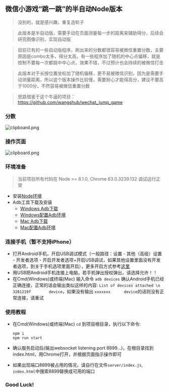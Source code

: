 ## 微信小游戏“跳一跳”的半自动Node版本
> 没别的，就是感兴趣，重复造轮子

> 此版本是半自动版，需要手动在页面测量每一步的距离来辅助得分，后续会研究图像识别，实现自动版

> 目前已有的一些自动版程序，刷出来的分数都很容易被微信重置分数，主要原因是combo太多，得分太高，有一些程序加了随机的中心点偏移，就是控制不要每一次都跳中中心点，效果不错，不过预计也会持续的被微信打击

> 此版本对于长按位置坐标加了随机偏移，更不易被微信识别，因为是需要手动测量距离，所以这个版本操作比较慢，需要耐心才能得高分，建议不要高于1000分，不然容易被微信重置分数

> 思路借鉴于这个牛逼的项目：https://github.com/wangshub/wechat_jump_game

### 分数

![clipboard.png](https://sfault-image.b0.upaiyun.com/258/129/2581293026-5a5880c22b68d_articlex)


### 操作页面

![clipboard.png](https://segmentfault.com/img/bV1XfG?w=911&h=683)



### 环境准备
> 当前项目所有代码在 Node >= 8.1.0, Chrome 63.0.3239.132 调试运行正常
- 安装[Node环境](https://nodejs.org/zh-cn/)
- Adb工具下载及安装
    - [Windows Adb下载](https://dl.google.com/android/repository/platform-tools-latest-windows.zip)
    - [Windows配置Adb环境](https://jingyan.baidu.com/article/17bd8e52f514d985ab2bb800.html)
    - [Mac Adb下载](https://dl.google.com/android/repository/platform-tools-latest-darwin.zip)
    - [Mac配置Adb环境](http://blog.csdn.net/lihongxiangleo/article/details/52598233)


### 连接手机（暂不支持iPhone）
- 打开Android手机，开启USB调试模式（一般路径：设置 - 其他（高级）设置 - 开发者选项 - 开启开发者选项+开启USB调试，如果其他设置里面没有开发者选项，到关于手机选项里面开启），更多开启方式参考[这里](http://www.shuame.com/faq/usb-connect/9-usb.html)
- 用USB把Android手机连接上电脑，若手机弹出授权弹出，请选择允许！！
- 在Cmd(Windows)或终端(Mac) 输入命令 `adb devices` 确认Android手机已经正确连接，正常的话会输出类似这样的内容: `List of devices attached \n 3281219f        device`，如果没有输出 `xxxxxxx      device`的话则没有正常连接，请重试


### 使用教程
- 在Cmd(Windows)或终端(Mac) `cd` 到项目根目录，执行以下命令:
    ```
    npm i
    npm run start
    ```
- 确认服务启动后(输出websocket listening port 8899...)，在根目录找到index.html，用Chrome打开，并根据页面指示操作即可

- 如果出现端口8899被占用的情况，请自行在文件`server/index.js`, `index.html`中搜索8899替换成可用的端口


### Good Luck!


[1]: http://static.zybuluo.com/dmq/homu43qg8711810igjjhkedh/image.png